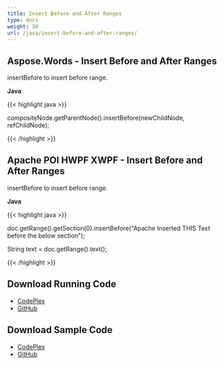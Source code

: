 ```yaml
---
title: Insert Before and After Ranges
type: docs
weight: 30
url: /java/insert-before-and-after-ranges/
---
```


## **Aspose.Words - Insert Before and After Ranges**
insertBefore to insert before range.

**Java**

{{< highlight java >}}

 compositeNode.getParentNode().insertBefore(newChildNode, refChildNode);

{{< /highlight >}}
## **Apache POI HWPF XWPF - Insert Before and After Ranges**
insertBefore to insert before range.

**Java**

{{< highlight java >}}

 doc.getRange().getSection(0).insertBefore("Apache Inserted THIS Text before the below section");

String text = doc.getRange().text();

{{< /highlight >}}
## **Download Running Code**
- [CodePlex](https://asposewordsjavaapachepoi.codeplex.com/releases/view/618321)
- [GitHub](https://github.com/aspose-words/Aspose.Words-for-Java/releases/tag/Aspose.Words_Java_for_Apache_POI_WP-v1.0.0)
## **Download Sample Code**
- [CodePlex](https://asposewordsjavaapachepoi.codeplex.com/SourceControl/latest#src/main/java/com/aspose/words/examples/featurescomparison/ranges/)
- [GitHub](https://github.com/aspose-words/Aspose.Words-for-Java/tree/master/Plugins/Aspose_Words_for_Apache_POI/src/main/java/com/aspose/words/examples/featurescomparison/ranges)
